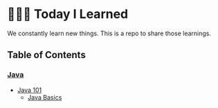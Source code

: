 # 👩🏻‍💻 Today I Learned

We constantly learn new things. This is a repo to share those learnings.

## Table of Contents

### [Java](Java)
  - [Java 101](Java/101)
    - [Java Basics](Java/101/basics.md)
